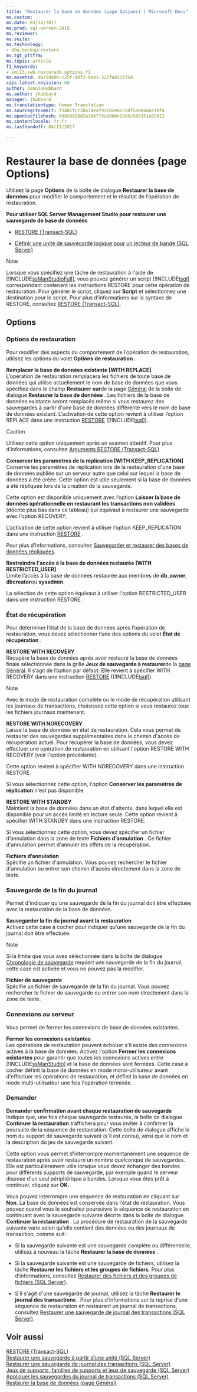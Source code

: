 ```yaml
---
title: "Restaurer la base de données (page Options) | Microsoft Docs"
ms.custom: 
ms.date: 03/14/2017
ms.prod: sql-server-2016
ms.reviewer: 
ms.suite: 
ms.technology:
- dbe-backup-restore
ms.tgt_pltfrm: 
ms.topic: article
f1_keywords:
- sql13.swb.restoredb.options.f1
ms.assetid: 9a75d48b-c25f-40f3-8ea1-32cfa8211754
caps.latest.revision: 68
author: JennieHubbard
ms.author: jhubbard
manager: jhubbard
ms.translationtype: Human Translation
ms.sourcegitcommit: f3481fcc2bb74eaf93182e6cc58f5a06666e10f4
ms.openlocfilehash: 698c8658d2a3d6779a8800c23e5c508351a05d12
ms.contentlocale: fr-fr
ms.lasthandoff: 04/11/2017

---
```

# <a name="restore-database-options-page"></a>Restaurer la base de données (page Options)
  Utilisez la page **Options** de la boîte de dialogue **Restaurer la base de données** pour modifier le comportement et le résultat de l’opération de restauration.  
  
 **Pour utiliser SQL Server Management Studio pour restaurer une sauvegarde de base de données**  
  
-   [RESTORE &#40;Transact-SQL&#41;](../../t-sql/statements/restore-statements-transact-sql.md)  
  
-   [Définir une unité de sauvegarde logique pour un lecteur de bande &#40;SQL Server&#41;](../../relational-databases/backup-restore/define-a-logical-backup-device-for-a-tape-drive-sql-server.md)  
  
> [!NOTE]  
>  Lorsque vous spécifiez une tâche de restauration à l'aide de [!INCLUDE[ssManStudioFull](../../includes/ssmanstudiofull-md.md)], vous pouvez générer un script [!INCLUDE[tsql](../../includes/tsql-md.md)] correspondant contenant les instructions RESTORE pour cette opération de restauration. Pour générer le script, cliquez sur **Script** et sélectionnez une destination pour le script. Pour plus d’informations sur la syntaxe de RESTORE, consultez [RESTORE &#40;Transact-SQL&#41;](../../t-sql/statements/restore-statements-transact-sql.md).  
  
## <a name="options"></a>Options  
  
### <a name="restore-options"></a>Options de restauration  
 Pour modifier des aspects du comportement de l’opération de restauration, utilisez les options du volet **Options de restauration** .  
  
 **Remplacer la base de données existante [WITH REPLACE]**  
 L’opération de restauration remplacera les fichiers de toute base de données qui utilise actuellement le nom de base de données que vous spécifiez dans le champ **Restaurer sur**de la page [Général](../../relational-databases/backup-restore/restore-database-general-page.md) de la boîte de dialogue **Restaurer la base de données** . Les fichiers de la base de données existante seront remplacés même si vous restaurez des sauvegardes à partir d'une base de données différente vers le nom de base de données existant. L’activation de cette option revient à utiliser l’option REPLACE dans une instruction [RESTORE](../../t-sql/statements/restore-statements-arguments-transact-sql.md) ([!INCLUDE[tsql](../../includes/tsql-md.md)]).  
  
> [!CAUTION]  
>  Utilisez cette option uniquement après un examen attentif. Pour plus d’informations, consultez [Arguments RESTORE &#40;Transact-SQL&#41;](../../t-sql/statements/restore-statements-arguments-transact-sql.md).  
  
 **Conserver les paramètres de la réplication [WITH KEEP_REPLICATION]**  
 Conserve les paramètres de réplication lors de la restauration d'une base de données publiée sur un serveur autre que celui sur lequel la base de données a été créée. Cette option est utile seulement si la base de données a été répliquée lors de la création de la sauvegarde.  
  
 Cette option est disponible uniquement avec l’option **Laisser la base de données opérationnelle en restaurant les transactions non validées** (décrite plus bas dans ce tableau) qui équivaut à restaurer une sauvegarde avec l’option RECOVERY.  
  
 L’activation de cette option revient à utiliser l’option KEEP_REPLICATION dans une instruction [RESTORE](../../t-sql/statements/restore-statements-transact-sql.md) .  
  
 Pour plus d’informations, consultez [Sauvegarder et restaurer des bases de données répliquées](../../relational-databases/replication/administration/back-up-and-restore-replicated-databases.md).  
  
 **Restreindre l'accès à la base de données restaurée [WITH RESTRICTED_USER]**  
 Limite l’accès à la base de données restaurée aux membres de **db_owner**, **dbcreator**ou **sysadmin**.  
  
 La sélection de cette option équivaut à utiliser l'option RESTRICTED_USER dans une instruction RESTORE.  
  
### <a name="recovery-state"></a>État de récupération  
 Pour déterminer l’état de la base de données après l’opération de restauration, vous devez sélectionner l’une des options du volet **État de récupération** .  
  
 **RESTORE WITH RECOVERY**  
 Récupère la base de données après avoir restauré la base de données finale sélectionnée dans la grille **Jeux de sauvegarde à restaurer**de la [page Général](../../relational-databases/backup-restore/restore-database-general-page.md). Il s’agit de l’option par défaut. Elle revient à spécifier WITH RECOVERY dans une instruction [RESTORE](../../t-sql/statements/restore-statements-arguments-transact-sql.md) ([!INCLUDE[tsql](../../includes/tsql-md.md)]).  
  
> [!NOTE]  
>  Avec le mode de restauration complète ou le mode de récupération utilisant les journaux de transactions, choisissez cette option si vous restaurez tous les fichiers journaux maintenant.  
  
 **RESTORE WITH NORECOVERY**  
 Laisse la base de données en état de restauration. Cela vous permet de restaurer des sauvegardes supplémentaires dans le chemin d'accès de récupération actuel. Pour récupérer la base de données, vous devez effectuer une opération de restauration en utilisant l'option RESTORE WITH RECOVERY (voir l'option précédente).  
  
 Cette option revient à spécifier WITH NORECOVERY dans une instruction RESTORE.  
  
 Si vous sélectionnez cette option, l'option **Conserver les paramètres de réplication** n'est pas disponible.  
  
 **RESTORE WITH STANDBY**  
 Maintient la base de données dans un état d'attente, dans lequel elle est disponible pour un accès limité en lecture seule. Cette option revient à spécifier WITH STANDBY dans une instruction RESTORE.  
  
 Si vous sélectionnez cette option, vous devez spécifier un fichier d’annulation dans la zone de texte **Fichiers d’annulation** . Ce fichier d'annulation permet d'annuler les effets de la récupération.  
  
 **Fichiers d’annulation**  
 Spécifie un fichier d'annulation. Vous pouvez rechercher le fichier d'annulation ou entrer son chemin d'accès directement dans la zone de texte.  
  
### <a name="tail-log-backup"></a>Sauvegarde de la fin du journal  
 Permet d'indiquer qu'une sauvegarde de la fin du journal doit être effectuée avec la restauration de la base de données.  
  
 **Sauvegarder la fin du journal avant la restauration**  
 Activez cette case à cocher pour indiquer qu'une sauvegarde de la fin du journal doit être effectuée.  
  
> [!NOTE]  
>  Si la limite que vous avez sélectionnée dans la boîte de dialogue [Chronologie de sauvegarde](../../relational-databases/backup-restore/backup-timeline.md) requiert une sauvegarde de la fin du journal, cette case est activée et vous ne pouvez pas la modifier.  
  
 **Fichier de sauvegarde**  
 Spécifie un fichier de sauvegarde de la fin du journal. Vous pouvez rechercher le fichier de sauvegarde ou entrer son nom directement dans la zone de texte.  
  
### <a name="server-connections"></a>Connexions au serveur  
 Vous permet de fermer les connexions de base de données existantes.  
  
 **Fermer les connexions existantes**  
 Les opérations de restauration peuvent échouer s'il existe des connexions actives à la base de données. Activez l'option **Fermer les connexions existantes** pour garantir que toutes les connexions actives entre [!INCLUDE[ssManStudio](../../includes/ssmanstudio-md.md)] et la base de données sont fermées. Cette case à cocher définit la base de données en mode mono-utilisateur avant d'effectuer les opérations de restauration, et définit la base de données en mode multi-utilisateur une fois l'opération terminée.  
  
### <a name="prompt"></a>Demander  
 **Demander confirmation avant chaque restauration de sauvegarde**  
 Indique que, une fois chaque sauvegarde restaurée, la boîte de dialogue **Continuer la restauration** s’affichera pour vous inviter à confirmer la poursuite de la séquence de restauration. Cette boîte de dialogue affiche le nom du support de sauvegarde suivant (s'il est connu), ainsi que le nom et la description du jeu de sauvegarde suivant.  
  
 Cette option vous permet d'interrompre momentanément une séquence de restauration après avoir restauré un nombre quelconque de sauvegardes. Elle est particulièrement utile lorsque vous devez échanger des bandes pour différents supports de sauvegarde, par exemple quand le serveur dispose d'un seul périphérique à bandes. Lorsque vous êtes prêt à continuer, cliquez sur **OK**.  
  
 Vous pouvez interrompre une séquence de restauration en cliquant sur **Non**. La base de données est conservée dans l'état de restauration. Vous pouvez quand vous le souhaitez poursuivre la séquence de restauration en continuant avec la sauvegarde suivante décrite dans la boîte de dialogue **Continuer la restauration** . La procédure de restauration de la sauvegarde suivante varie selon qu'elle contient des données ou des journaux de transaction, comme suit :  
  
-   Si la sauvegarde suivante est une sauvegarde complète ou différentielle, utilisez à nouveau la tâche **Restaurer la base de données** .  
  
-   Si la sauvegarde suivante est une sauvegarde de fichiers, utilisez la tâche **Restaurer les fichiers et les groupes de fichiers**. Pour plus d’informations, consultez [Restaurer des fichiers et des groupes de fichiers &#40;SQL Server&#41;](../../relational-databases/backup-restore/restore-files-and-filegroups-sql-server.md).  
  
-   S'il s'agit d'une sauvegarde de journal, utilisez la tâche **Restaurer le journal des transactions** . Pour plus d’informations sur la reprise d’une séquence de restauration en restaurant un journal de transactions, consultez [Restaurer une sauvegarde de journal des transactions &#40;SQL Server&#41;](../../relational-databases/backup-restore/restore-a-transaction-log-backup-sql-server.md).  
  
## <a name="see-also"></a>Voir aussi  
 [RESTORE &#40;Transact-SQL&#41;](../../t-sql/statements/restore-statements-transact-sql.md)   
 [Restaurer une sauvegarde à partir d’une unité &#40;SQL Server&#41;](../../relational-databases/backup-restore/restore-a-backup-from-a-device-sql-server.md)   
 [Restaurer une sauvegarde de journal des transactions &#40;SQL Server&#41;](../../relational-databases/backup-restore/restore-a-transaction-log-backup-sql-server.md)   
 [Jeux de supports, familles de supports et jeux de sauvegarde &#40;SQL Server&#41;](../../relational-databases/backup-restore/media-sets-media-families-and-backup-sets-sql-server.md)   
 [Appliquer les sauvegardes du journal de transactions &#40;SQL Server&#41;](../../relational-databases/backup-restore/apply-transaction-log-backups-sql-server.md)   
 [Restaurer la base de données &#40;page Général&#41;](../../relational-databases/backup-restore/restore-database-general-page.md)  
  
  
